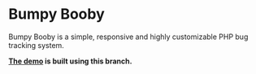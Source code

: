 # Bumpy Booby

Bumpy Booby is a simple, responsive and highly customizable PHP bug tracking system. 

**[The demo](https://demo.bugtrackr.eu/) is built using this branch.**
